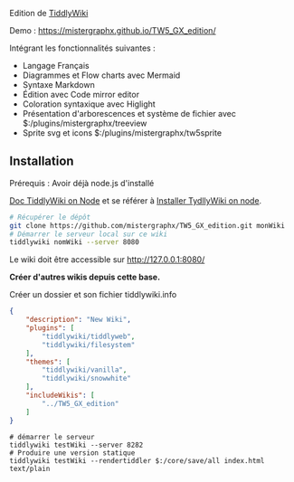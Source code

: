 Edition de [TiddlyWiki](https://tiddlywiki.com/)

Demo : https://mistergraphx.github.io/TW5_GX_edition/

Intégrant les fonctionnalités suivantes :

- Langage Français
- Diagrammes et Flow charts avec Mermaid
- Syntaxe Markdown
- Édition avec Code mirror editor
- Coloration syntaxique avec Higlight
- Présentation d'arborescences et système de fichier avec $:/plugins/mistergraphx/treeview
- Sprite svg et icons $:/plugins/mistergraphx/tw5sprite

## Installation

Prérequis : Avoir déjà node.js d'installé

[Doc TiddlyWiki on Node](https://tiddlywiki.com/#TiddlyWiki%20on%20Node.js)
et se référer à [Installer TydllyWiki on node](https://tiddlywiki.com/#Installing%20TiddlyWiki%20on%20Node.js).


```sh
# Récupérer le dépôt
git clone https://github.com/mistergraphx/TW5_GX_edition.git monWiki
# Démarrer le serveur local sur ce wiki
tiddlywiki nomWiki --server 8080
```

Le wiki doit être accessible sur http://127.0.0.1:8080/


**Créer d'autres wikis depuis cette base.**

Créer un dossier et son fichier tiddlywiki.info

```json
{
    "description": "New Wiki",
    "plugins": [
  		"tiddlywiki/tiddlyweb",
  		"tiddlywiki/filesystem"
  	],
    "themes": [
        "tiddlywiki/vanilla",
        "tiddlywiki/snowwhite"
    ],
    "includeWikis": [
  		"../TW5_GX_edition"
  	]
}
```



```shell
# démarrer le serveur
tiddlywiki testWiki --server 8282
# Produire une version statique
tiddlywiki testWiki --rendertiddler $:/core/save/all index.html text/plain
```
